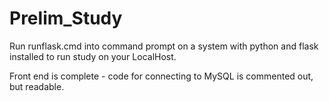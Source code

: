 # Prelim_Study
 
Run runflask.cmd into command prompt on a system with python and flask installed to run study on your LocalHost.

Front end is complete - code for connecting to MySQL is commented out, but readable. 


